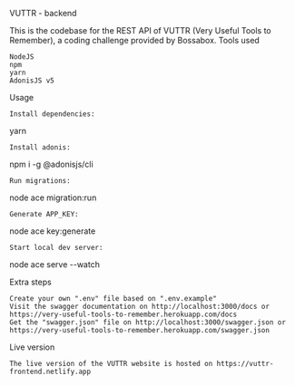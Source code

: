 VUTTR - backend

This is the codebase for the REST API of VUTTR (Very Useful Tools to Remember), a coding challenge provided by Bossabox.
Tools used

    NodeJS
    npm
    yarn
    AdonisJS v5

Usage

    Install dependencies:

yarn

    Install adonis:

npm i -g @adonisjs/cli

    Run migrations:

node ace migration:run

    Generate APP_KEY:

node ace key:generate

    Start local dev server:

node ace serve --watch

Extra steps

    Create your own ".env" file based on ".env.example"
    Visit the swagger documentation on http://localhost:3000/docs or https://very-useful-tools-to-remember.herokuapp.com/docs
    Get the "swagger.json" file on http://localhost:3000/swagger.json or https://very-useful-tools-to-remember.herokuapp.com/swagger.json

Live version

    The live version of the VUTTR website is hosted on https://vuttr-frontend.netlify.app
